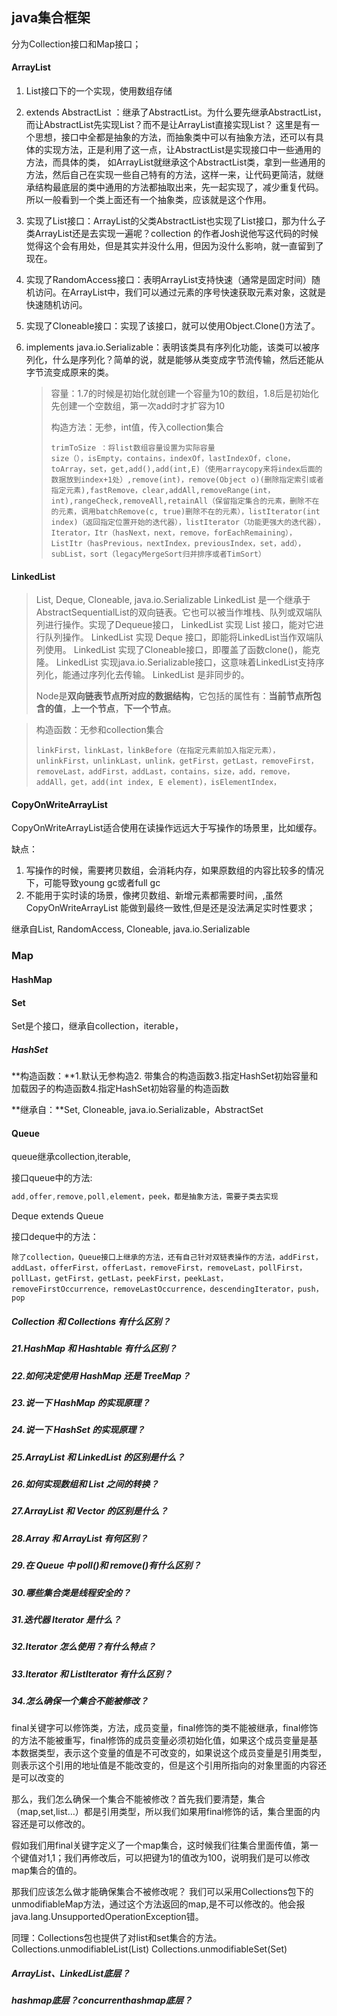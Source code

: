 java集合框架
------------

分为Collection接口和Map接口；

#### ArrayList

1. List接口下的一个实现，使用数组存储

2. extends AbstractList ：继承了AbstractList。为什么要先继承AbstractList，而让AbstractList先实现List？而不是让ArrayList直接实现List？
   这里是有一个思想，接口中全都是抽象的方法，而抽象类中可以有抽象方法，还可以有具体的实现方法，正是利用了这一点，让AbstractList是实现接口中一些通用的方法，而具体的类， 如ArrayList就继承这个AbstractList类，拿到一些通用的方法，然后自己在实现一些自己特有的方法，这样一来，让代码更简洁，就继承结构最底层的类中通用的方法都抽取出来，先一起实现了，减少重复代码。所以一般看到一个类上面还有一个抽象类，应该就是这个作用。

3. 实现了List接口：ArrayList的父类AbstractList也实现了List接口，那为什么子类ArrayList还是去实现一遍呢？collection 的作者Josh说他写这代码的时候觉得这个会有用处，但是其实并没什么用，但因为没什么影响，就一直留到了现在。

4. 实现了RandomAccess接口：表明ArrayList支持快速（通常是固定时间）随机访问。在ArrayList中，我们可以通过元素的序号快速获取元素对象，这就是快速随机访问。

5. 实现了Cloneable接口：实现了该接口，就可以使用Object.Clone()方法了。

6. implements java.io.Serializable：表明该类具有序列化功能，该类可以被序列化，什么是序列化？简单的说，就是能够从类变成字节流传输，然后还能从字节流变成原来的类。

   > 容量：1.7的时候是初始化就创建一个容量为10的数组，1.8后是初始化先创建一个空数组，第一次add时才扩容为10
   >
   > 构造方法：无参，int值，传入collection集合
   >
   > ```
   > trimToSize ：将list数组容量设置为实际容量
   > size（），isEmpty，contains，indexOf，lastIndexOf，clone，toArray，set，get,add(),add(int,E)（使用arraycopy来将index后面的数据放到index+1处）,remove(int)，remove(Object o)(删除指定索引或者指定元素),fastRemove，clear,addAll,removeRange(int，int),rangeCheck,removeAll,retainAll（保留指定集合的元素，删除不在的元素，调用batchRemove(c, true)删除不在的元素），listIterator(int index)（返回指定位置开始的迭代器），listIterator（功能更强大的迭代器），Iterator，Itr（hasNext，next，remove，forEachRemaining），ListItr（hasPrevious，nextIndex，previousIndex，set，add），subList，sort（legacyMergeSort归并排序或者TimSort）
   > ```

#### LinkedList

> List<E>, Deque<E>, Cloneable, java.io.Serializable
>        LinkedList 是一个继承于AbstractSequentialList的双向链表。它也可以被当作堆栈、队列或双端队列进行操作。实现了Dequeue接口，
>        LinkedList 实现 List 接口，能对它进行队列操作。
>        LinkedList 实现 Deque 接口，即能将LinkedList当作双端队列使用。
>        LinkedList 实现了Cloneable接口，即覆盖了函数clone()，能克隆。
>        LinkedList 实现java.io.Serializable接口，这意味着LinkedList支持序列化，能通过序列化去传输。
>        LinkedList 是非同步的。
>
> Node是**双向链表节点所对应的数据结构**，它包括的属性有：**当前节点所包含的值**，**上一个节点**，**下一个节点**。

> 构造函数：无参和collection集合
>
> ```
> linkFirst，linkLast，linkBefore（在指定元素前加入指定元素），unlinkFirst，unlinkLast，unlink，getFirst，getLast，removeFirst，removeLast，addFirst，addLast，contains，size，add，remove，addAll，get，add(int index, E element)，isElementIndex，
> ```

#### CopyOnWriteArrayList

CopyOnWriteArrayList适合使用在读操作远远大于写操作的场景里，比如缓存。

缺点：

1. 写操作的时候，需要拷贝数组，会消耗内存，如果原数组的内容比较多的情况下，可能导致young gc或者full gc
2. 不能用于实时读的场景，像拷贝数组、新增元素都需要时间，,虽然CopyOnWriteArrayList 能做到最终一致性,但是还是没法满足实时性要求；

继承自List<E>, RandomAccess, Cloneable, java.io.Serializable

### Map

#### HashMap



#### Set

Set是个接口，继承自collection，iterable，

##### HashSet

**构造函数：**1.默认无参构造2. 带集合的构造函数3.指定HashSet初始容量和加载因子的构造函数4.指定HashSet初始容量的构造函数

**继承自：**Set<E>, Cloneable, java.io.Serializable，AbstractSet



#### Queue

queue继承collection,iterable,

接口queue中的方法:

```java
add,offer,remove,poll,element，peek，都是抽象方法，需要子类去实现
```

 Deque<E> extends Queue

接口deque中的方法：

```
除了collection，Queue接口上继承的方法，还有自己针对双链表操作的方法，addFirst，addLast，offerFirst，offerLast，removeFirst，removeLast，pollFirst，pollLast，getFirst，getLast，peekFirst，peekLast，removeFirstOccurrence，removeLastOccurrence，descendingIterator，push，pop
```

#####  Collection 和 Collections 有什么区别？

##### 21.HashMap 和 Hashtable 有什么区别？

##### 22.如何决定使用 HashMap 还是 TreeMap？

##### 23.说一下 HashMap 的实现原理？

##### 24.说一下 HashSet 的实现原理？

##### 25.ArrayList 和 LinkedList 的区别是什么？

##### 26.如何实现数组和 List 之间的转换？

##### 27.ArrayList 和 Vector 的区别是什么？

##### 28.Array 和 ArrayList 有何区别？

##### 29.在 Queue 中 poll()和 remove()有什么区别？

##### 30.哪些集合类是线程安全的？

##### 31.迭代器 Iterator 是什么？

##### 32.Iterator 怎么使用？有什么特点？

##### 33.Iterator 和 ListIterator 有什么区别？

##### 34.怎么确保一个集合不能被修改？

final关键字可以修饰类，方法，成员变量，final修饰的类不能被继承，final修饰的方法不能被重写，final修饰的成员变量必须初始化值，如果这个成员变量是基本数据类型，表示这个变量的值是不可改变的，如果说这个成员变量是引用类型，则表示这个引用的地址值是不能改变的，但是这个引用所指向的对象里面的内容还是可以改变的

那么，我们怎么确保一个集合不能被修改？首先我们要清楚，集合（map,set,list…）都是引用类型，所以我们如果用final修饰的话，集合里面的内容还是可以修改的。

假如我们用final关键字定义了一个map集合，这时候我们往集合里面传值，第一个键值对1,1；我们再修改后，可以把键为1的值改为100，说明我们是可以修改map集合的值的。

那我们应该怎么做才能确保集合不被修改呢？
我们可以采用Collections包下的unmodifiableMap方法，通过这个方法返回的map,是不可以修改的。他会报 java.lang.UnsupportedOperationException错。

同理：Collections包也提供了对list和set集合的方法。
Collections.unmodifiableList(List)
Collections.unmodifiableSet(Set)

##### ArrayList、LinkedList底层？

##### hashmap底层？concurrenthashmap底层？
